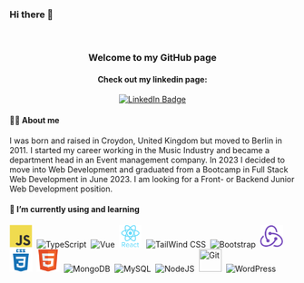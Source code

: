 ### Hi there 👋

<div id="header" align="center">
  <!--<img src="https://pixelartmaker-data-78746291193.nyc3.digitaloceanspaces.com/image/96a034beedb086d.png" width="100"/>-->
  <br/>
  <h3>Welcome to my GitHub page</h3>
</div>
<div id="badges" align="center">
  <h4>Check out my linkedin page:</h4>
  <a href="https://www.linkedin.com/in/scott-shepherd-a4378570/">
    <img src="https://img.shields.io/badge/LinkedIn-blue?style=for-the-badge&logo=linkedin&logoColor=white" alt="LinkedIn Badge"/>
  </a>
  <br/>
</div>

#### 🧑‍💻 About me

<p>I was born and raised in Croydon, United Kingdom but moved to Berlin in 2011. I started my career working in the Music Industry and became a department head in an Event management company. In 2023 I decided to move into Web Development and graduated from a Bootcamp in Full Stack Web Development in June 2023. I am looking for a Front- or Backend Junior Web Development position.</p>

#### 🌱 I’m currently using and learning

<div>
  <img src="https://github.com/devicons/devicon/blob/master/icons/javascript/javascript-original.svg" title="JavaScript" alt="JavaScript" width="40" height="40"/>&nbsp;
  <img src="https://cdn.jsdelivr.net/gh/devicons/devicon/icons/typescript/typescript-original.svg" title="TypeScript" alt="TypeScript" width="40" height="40"/>&nbsp;
  <img src="https://cdn.jsdelivr.net/gh/devicons/devicon/icons/vuejs/vuejs-original-wordmark.svg" title="Vue" alt="Vue" width="40" height="40"/>&nbsp;          
  <img src="https://github.com/devicons/devicon/blob/master/icons/react/react-original-wordmark.svg" title="React" alt="React" width="40" height="40"/>&nbsp;
  <img src="https://cdn.jsdelivr.net/gh/devicons/devicon/icons/tailwindcss/tailwindcss-plain.svg" title="TailWind CSS" alt="TailWind CSS" width="40" height="40"/>&nbsp;
  <img src="https://cdn.jsdelivr.net/gh/devicons/devicon/icons/bootstrap/bootstrap-original-wordmark.svg" title="Bootstrap" alt="Bootstrap" width="40" height="40"/>&nbsp; 
  <img src="https://github.com/devicons/devicon/blob/master/icons/redux/redux-original.svg" title="Redux" alt="Redux " width="40" height="40"/>&nbsp;
  <img src="https://github.com/devicons/devicon/blob/master/icons/css3/css3-plain-wordmark.svg"  title="CSS3" alt="CSS" width="40" height="40"/>&nbsp;
  <img src="https://github.com/devicons/devicon/blob/master/icons/html5/html5-original.svg" title="HTML5" alt="HTML" width="40" height="40"/>&nbsp;
  <img src="https://cdn.jsdelivr.net/gh/devicons/devicon/icons/mongodb/mongodb-original.svg" title="MongoDB"  alt="MongoDB" width="40" height="40"/>&nbsp;
  <img src="https://cdn.jsdelivr.net/gh/devicons/devicon/icons/mysql/mysql-plain.svg" title="MySQL"  alt="MySQL" width="40" height="40"/>&nbsp;
  <img src="https://cdn.jsdelivr.net/gh/devicons/devicon/icons/nodejs/nodejs-plain.svg" title="NodeJS" alt="NodeJS" width="40" height="40"/>&nbsp;
  <img src="https://cdn.jsdelivr.net/gh/devicons/devicon/icons/git/git-plain.svg" title="Git" **alt="Git" width="40" height="40"/>&nbsp;
  <img src="https://cdn.jsdelivr.net/gh/devicons/devicon/icons/wordpress/wordpress-plain-wordmark.svg" title="WordPress" alt="WordPress" width="40" height="40"/>
          
</div>

<!--
**ScottShep86/ScottShep86** is a ✨ _special_ ✨ repository because its `README.md` (this file) appears on your GitHub profile.

Here are some ideas to get you started:

- 🔭 I’m currently working on ...
- 👯 I’m looking to collaborate on ...
- 🤔 I’m looking for help with ...
- 💬 Ask me about ...
- 📫 How to reach me: ...
- 😄 Pronouns: ...
- ⚡ Fun fact: ...
-->

